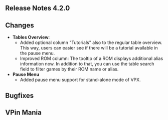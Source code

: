 ## Release Notes 4.2.0

## Changes

- **Tables Overview**:
  - Added optional column "Tutorials" also to the regular table overview. This way, users can easier see if there will be a tutorial available in the pause menu.
  - Improved ROM column: The tooltip of a ROM displays additional alias information now. In addition to that, you can use the table search field to filter games by their ROM name or alias.
- **Pause Menu**
  - Added pause menu support for stand-alone mode of VPX.

## Bugfixes

## VPin Mania
